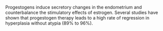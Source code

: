 Progestogens induce secretory changes in the endometrium and counterbalance the stimulatory effects of estrogen. Several studies have shown that progestogen therapy leads to a high rate of regression in hyperplasia without atypia (89% to 96%).
